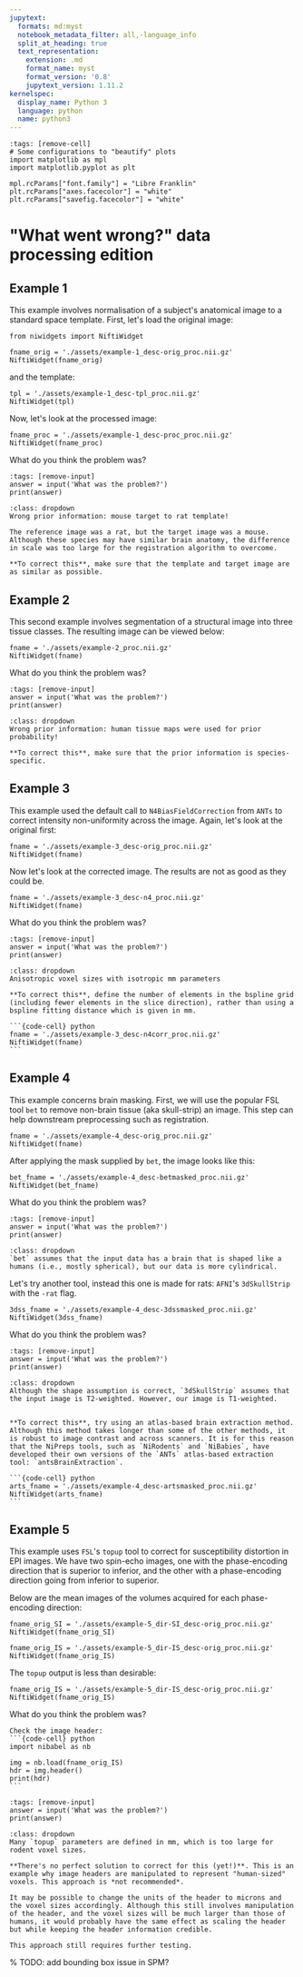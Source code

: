 ```yaml
---
jupytext:
  formats: md:myst
  notebook_metadata_filter: all,-language_info
  split_at_heading: true
  text_representation:
    extension: .md
    format_name: myst
    format_version: '0.8'
    jupytext_version: 1.11.2
kernelspec:
  display_name: Python 3
  language: python
  name: python3
---
```


```{code-cell} python
:tags: [remove-cell]
# Some configurations to "beautify" plots
import matplotlib as mpl
import matplotlib.pyplot as plt

mpl.rcParams["font.family"] = "Libre Franklin"
plt.rcParams["axes.facecolor"] = "white"
plt.rcParams["savefig.facecolor"] = "white"
```

# "What went wrong?" data processing edition
## Example 1
This example involves normalisation of a subject's anatomical image to a standard space template.
First, let's load the original image:
```{code-cell} python
from niwidgets import NiftiWidget

fname_orig = './assets/example-1_desc-orig_proc.nii.gz'
NiftiWidget(fname_orig)
```
and the template:
```{code-cell} python
tpl = './assets/example-1_desc-tpl_proc.nii.gz'
NiftiWidget(tpl)
```

Now, let's look at the processed image:
```{code-cell} python
fname_proc = './assets/example-1_desc-proc_proc.nii.gz'
NiftiWidget(fname_proc)
```

What do you think the problem was?
```{code-cell} python
:tags: [remove-input]
answer = input('What was the problem?')
print(answer)
```

```{admonition} Click the button to reveal the answer!
:class: dropdown
Wrong prior information: mouse target to rat template!

The reference image was a rat, but the target image was a mouse.
Although these species may have similar brain anatomy, the difference in scale was too large for the registration algorithm to overcome.

**To correct this**, make sure that the template and target image are as similar as possible.
```

## Example 2
This second example involves segmentation of a structural image into three tissue classes.
The resulting image can be viewed below:
```{code-cell} python
fname = './assets/example-2_proc.nii.gz'
NiftiWidget(fname)
```

What do you think the problem was?
```{code-cell} python
:tags: [remove-input]
answer = input('What was the problem?')
print(answer)
```

```{admonition} Click the button to reveal!
:class: dropdown
Wrong prior information: human tissue maps were used for prior probability!

**To correct this**, make sure that the prior information is species-specific.
```

## Example 3
This example used the default call to `N4BiasFieldCorrection` from `ANTs` to correct intensity non-uniformity across the image.
Again, let's look at the original first:

```{code-cell} python
fname = './assets/example-3_desc-orig_proc.nii.gz'
NiftiWidget(fname)
```

Now let's look at the corrected image. The results are not as good as they could be.

```{code-cell} python
fname = './assets/example-3_desc-n4_proc.nii.gz'
NiftiWidget(fname)
```

What do you think the problem was?
```{code-cell} python
:tags: [remove-input]
answer = input('What was the problem?')
print(answer)
```

````{admonition} Click the button to reveal!
:class: dropdown
Anisotropic voxel sizes with isotropic mm parameters

**To correct this**, define the number of elements in the bspline grid (including fewer elements in the slice direction), rather than using a bspline fitting distance which is given in mm.

```{code-cell} python
fname = './assets/example-3_desc-n4corr_proc.nii.gz'
NiftiWidget(fname)
```
````

## Example 4
This example concerns brain masking. First, we will use the popular FSL tool `bet` to remove non-brain tissue (aka skull-strip) an image.
This step can help downstream preprocessing such as registration.

```{code-cell} python
fname = './assets/example-4_desc-orig_proc.nii.gz'
NiftiWidget(fname)
```

After applying the mask supplied by `bet`, the image looks like this:
```{code-cell} python
bet_fname = './assets/example-4_desc-betmasked_proc.nii.gz'
NiftiWidget(bet_fname)
```

What do you think the problem was?
```{code-cell} python
:tags: [remove-input]
answer = input('What was the problem?')
print(answer)
```

```{admonition} Click the button to reveal!
:class: dropdown
`bet` assumes that the input data has a brain that is shaped like a humans (i.e., mostly spherical), but our data is more cylindrical.
```

Let's try another tool, instead this one is made for rats: `AFNI`'s `3dSkullStrip` with the `-rat` flag.
```{code-cell} python
3dss_fname = './assets/example-4_desc-3dssmasked_proc.nii.gz'
NiftiWidget(3dss_fname)
```

What do you think the problem was?
```{code-cell} python
:tags: [remove-input]
answer = input('What was the problem?')
print(answer)
```

````{admonition} Click the button to reveal!
:class: dropdown
Although the shape assumption is correct, `3dSkullStrip` assumes that the input image is T2-weighted. However, our image is T1-weighted.


**To correct this**, try using an atlas-based brain extraction method. Although this method takes longer than some of the other methods, it is robust to image contrast and across scanners. It is for this reason that the NiPreps tools, such as `NiRodents` and `NiBabies`, have developed their own versions of the `ANTs` atlas-based extraction tool: `antsBrainExtraction`.

```{code-cell} python
arts_fname = './assets/example-4_desc-artsmasked_proc.nii.gz'
NiftiWidget(arts_fname)
```
````

## Example 5
This example uses `FSL`'s `topup` tool to correct for susceptibility distortion in EPI images.
We have two spin-echo images, one with the phase-encoding direction that is superior to inferior, and the other with a phase-encoding direction going from inferior to superior.

Below are the mean images of the volumes acquired for each phase-encoding direction:
```{code-cell} python
fname_orig_SI = './assets/example-5_dir-SI_desc-orig_proc.nii.gz'
NiftiWidget(fname_orig_SI)
```

```{code-cell} python
fname_orig_IS = './assets/example-5_dir-IS_desc-orig_proc.nii.gz'
NiftiWidget(fname_orig_IS)
```

The `topup` output is less than desirable:
```{code-cell} python
fname_orig_IS = './assets/example-5_dir-IS_desc-orig_proc.nii.gz'
NiftiWidget(fname_orig_IS)
```

What do you think the problem was?
````{hint}
Check the image header:
```{code-cell} python
import nibabel as nb

img = nb.load(fname_orig_IS)
hdr = img.header()
print(hdr)
```
````

```{code-cell} python
:tags: [remove-input]
answer = input('What was the problem?')
print(answer)
```

```{admonition} Click the button to reveal!
:class: dropdown
Many `topup` parameters are defined in mm, which is too large for rodent voxel sizes.

**There's no perfect solution to correct for this (yet!)**. This is an example why image headers are manipulated to represent "human-sized" voxels. This approach is *not recommended*.

It may be possible to change the units of the header to microns and the voxel sizes accordingly. Although this still involves manipulation of the header, and the voxel sizes will be much larger than those of humans, it would probably have the same effect as scaling the header but while keeping the header information credible.

This approach still requires further testing.
```

% TODO: add bounding box issue in SPM?
